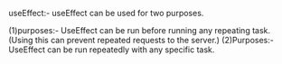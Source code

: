 useEffect:- useEffect can be used for two purposes.

(1)purposes:- UseEffect can be run before running any repeating task. (Using this can prevent repeated requests to the server.)
(2)Purposes:- UseEffect can be run repeatedly with any specific task.

